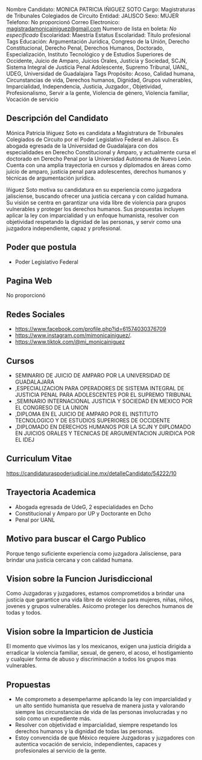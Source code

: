 Nombre Candidato: MONICA PATRICIA IÑIGUEZ SOTO
Cargo: Magistraturas de Tribunales Colegiados de Circuito
Entidad: JALISCO
Sexo: MUJER
Telefono: No proporcionó
Correo Electronico: magistradamonicainiguez@gmail.com
Numero de lista en boleta: *No especificado*
Escolaridad: Maestría
Estatus Escolaridad: Título profesional
Tags Educación: Argumentación Jurídica, Congreso de la Unión, Derecho Constitucional, Derecho Penal, Derechos Humanos, Doctorado, Especialización, Instituto Tecnológico y de Estudios Superiores de Occidente, Juicio de Amparo, Juicios Orales, Justicia y Sociedad, SCJN, Sistema Integral de Justicia Penal Adolescente, Supremo Tribunal, UANL, UDEG, Universidad de Guadalajara
Tags Propósito: Acoso, Calidad humana, Circunstancias de vida, Derechos humanos, Dignidad, Grupos vulnerables, Imparcialidad, Independencia, Justicia, Juzgador., Objetividad, Profesionalismo, Servir a la gente, Violencia de género, Violencia familiar, Vocación de servicio


## Descripción del Candidato 

Mónica Patricia Iñiguez Soto es candidata a Magistratura de Tribunales Colegiados de Circuito por el Poder Legislativo Federal en Jalisco. Es abogada egresada de la Universidad de Guadalajara con dos especialidades en Derecho Constitucional y Amparo, y actualmente cursa el doctorado en Derecho Penal por la Universidad Autónoma de Nuevo León. Cuenta con una amplia trayectoria en cursos y diplomados en áreas como juicio de amparo, justicia penal para adolescentes, derechos humanos y técnicas de argumentación jurídica.

Iñiguez Soto motiva su candidatura en su experiencia como juzgadora jalisciense, buscando ofrecer una justicia cercana y con calidad humana. Su visión se centra en garantizar una vida libre de violencia para grupos vulnerables y proteger los derechos humanos. Sus propuestas incluyen aplicar la ley con imparcialidad y un enfoque humanista, resolver con objetividad respetando la dignidad de las personas, y servir como una juzgadora independiente, capaz y profesional.


## Poder que postula

- Poder Legislativo Federal


## Pagina Web

No proporcionó


## Redes Sociales

- https://www.facebook.com/profile.php?id=61574030376709
- https://www.instagram.com/mimonicainiguez/.
- https://www.tiktok.com/@mi_monicainiguez


## Cursos

- SEMINARIO DE JUICIO DE AMPARO POR LA UNIVERSIDAD DE GUADALAJARA
- ,ESPECIALIZACION PARA OPERADORES DE SISTEMA INTEGRAL DE JUSTICIA PENAL PARA ADOLESCENTES POR EL SUPREMO TRIBUNAL
- ,SEMINARIO INTERNACIONAL JUSTICIA Y SOCIEDAD EN MEXICO POR EL CONGRESO DE LA UNION
- ,DIPLOMA EN EL JUICIO DE AMPARO POR EL INSTITUTO TECNOLOGICO Y DE ESTUDIOS SUPERIORES DE OCCIDENTE
- ,DIPLOMADO EN DERECHOS HUMANOS POR LA SCJN Y DIPLOMADO EN JUICIOS ORALES Y TECNICAS DE ARGUMENTACION JURIDICA POR EL IDEJ


## Curriculum Vitae

https://candidaturaspoderjudicial.ine.mx/detalleCandidato/54222/10


## Trayectoria Academica

- Abogada egresada de UdeG, 2 especialidades en Dcho
- Constitucional y Amparo por UP y Doctorante en Dcho
- Penal por UANL


## Motivo para buscar el Cargo Publico

Porque tengo suficiente experiencia como juzgadora Jalisciense, para brindar una justicia cercana y con calidad humana.


## Vision sobre la Funcion Jurisdiccional

Como Juzgadoras y juzgadores, estamos comprometidos a brindar una justicia que garantice una vida libre de violencia para mujeres, niñas, niños, jovenes y grupos vulnerables. Asícomo proteger los derechos humanos de todas y todos.


## Vision sobre la Imparticion de Justicia

El momento que vivimos las y los mexicanos, exigen una justicia dirigida a erradicar la violencia familiar, sexual, de genero, el acoso, el hostigamiento y cualquier forma de abuso y discriminación a todos los grupos mas vulnerables.


## Propuestas

- Me comprometo a desempeñarme aplicando la ley con imparcialidad y un alto sentido humanista que resuelva de manera justa y valorando siempre las circunstancias de vida de las personas involucradas y no solo como un expediente más.
- Resolver con objetividad e imparcialidad, siempre respetando los derechos humanos y la dignidad de todas las personas.
- Estoy convencida de que México requiere Juzgadoras y juzgadores con autentica vocación de servicio, independientes, capaces y profesionales al servicio de la gente.

